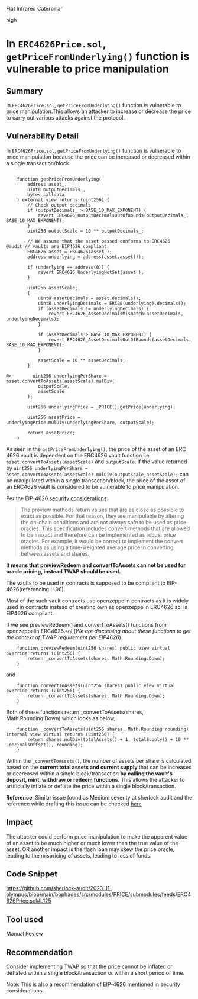 Flat Infrared Caterpillar

high

# In `ERC4626Price.sol`, `getPriceFromUnderlying()` function is vulnerable to price manipulation

## Summary
In `ERC4626Price.sol`, `getPriceFromUnderlying()` function is vulnerable to price manipulation.This allows an attacker to increase or decrease the price to carry out various attacks against the protocol.

## Vulnerability Detail

In `ERC4626Price.sol`, `getPriceFromUnderlying()` function is vulnerable to price manipulation because the price can be increased or decreased within a single transaction/block. 

```solidity

    function getPriceFromUnderlying(
        address asset_,
        uint8 outputDecimals_,
        bytes calldata
    ) external view returns (uint256) {
        // Check output decimals
        if (outputDecimals_ > BASE_10_MAX_EXPONENT) {
            revert ERC4626_OutputDecimalsOutOfBounds(outputDecimals_, BASE_10_MAX_EXPONENT);
        }
        uint256 outputScale = 10 ** outputDecimals_;

        // We assume that the asset passed conforms to ERC4626        @audit // vaults are EIP4626 compliant
        ERC4626 asset = ERC4626(asset_);
        address underlying = address(asset.asset());

        if (underlying == address(0)) {
            revert ERC4626_UnderlyingNotSet(asset_);
        }

        uint256 assetScale;
        {
            uint8 assetDecimals = asset.decimals();
            uint8 underlyingDecimals = ERC20(underlying).decimals();
            if (assetDecimals != underlyingDecimals) {
                revert ERC4626_AssetDecimalsMismatch(assetDecimals, underlyingDecimals);
            }

            if (assetDecimals > BASE_10_MAX_EXPONENT) {
                revert ERC4626_AssetDecimalsOutOfBounds(assetDecimals, BASE_10_MAX_EXPONENT);
            }

            assetScale = 10 ** assetDecimals;
        }

@>        uint256 underlyingPerShare = asset.convertToAssets(assetScale).mulDiv(
            outputScale,
            assetScale
        );

        uint256 underlyingPrice = _PRICE().getPrice(underlying);

        uint256 assetPrice = underlyingPrice.mulDiv(underlyingPerShare, outputScale);

        return assetPrice;
    }
```

As seen in the `getPriceFromUnderlying()`, the price of the asset of an ERC 4626 vault is dependent on the ERC4626 vault function i.e `asset.convertToAssets(assetScale)` and `outputScale`. If the value returned by `uint256 underlyingPerShare = asset.convertToAssets(assetScale).mulDiv(outputScale,assetScale);` can be manipulated within a single transaction/block, the price of the asset of an ERC4626 vault is considered to be vulnerable to price manipulation.

Per the EIP-4626 [security considerations](https://eips.ethereum.org/EIPS/eip-4626):

> The preview methods return values that are as close as possible to exact as possible. For that reason, they are manipulable by altering the on-chain conditions and are not always safe to be used as price oracles. This specification includes convert methods that are allowed to be inexact and therefore can be implemented as robust price oracles. For example, it would be correct to implement the convert methods as using a time-weighted average price in converting between assets and shares.

**It means that previewRedeem and convertToAssets can not be used for oracle pricing, instead TWAP should be used.**

The vaults to be used in contracts is supposed to be compliant to EIP-4626(referencing L-96).

Most of the such vault contracts use openzeppelin contracts as it is widely used in contracts instead of creating own as openzeppelin ERC4626.sol is EIP4626 compliant.

If we see previewRedeem() and convertToAssets() functions from openzeppelin ERC4626.sol,(_We are discussing about these functions to get the context of TWAP requirement per EIP4626_)

```solidity
    function previewRedeem(uint256 shares) public view virtual override returns (uint256) {
        return _convertToAssets(shares, Math.Rounding.Down);
    }
```
and

```solidity
    function convertToAssets(uint256 shares) public view virtual override returns (uint256) {
        return _convertToAssets(shares, Math.Rounding.Down);
    }
```

Both of these functions return _convertToAssets(shares, Math.Rounding.Down) which looks as below,

```solidity
    function _convertToAssets(uint256 shares, Math.Rounding rounding) internal view virtual returns (uint256) {
        return shares.mulDiv(totalAssets() + 1, totalSupply() + 10 ** _decimalsOffset(), rounding);
    }
```
Within the `_convertToAssets()`, the number of assets per share is calculated based on the **current total assets and current supply** that can be increased or decreased within a single block/transaction **by calling the vault's deposit, mint, withdraw or redeem functions**. This allows the attacker to artificially inflate or deflate the price within a single block/transaction.

**Reference**:
Similar issue found as Medium severity at sherlock audit and the reference while drafting this issue can be checked [here](https://solodit.xyz/issues/m-10-erc4626oracle-vulnerable-to-price-manipulation-sherlock-sentiment-sentiment-git)

## Impact
The attacker could perform price manipulation to make the apparent value of an asset to be much higher or much lower than the true value of the asset. OR another impact is the flash loan may skew the price oracle, leading to the mispricing of assets, leading to loss of funds.

## Code Snippet
https://github.com/sherlock-audit/2023-11-olympus/blob/main/bophades/src/modules/PRICE/submodules/feeds/ERC4626Price.sol#L125

## Tool used
Manual Review

## Recommendation
Consider implementing TWAP so that the price cannot be inflated or deflated within a single block/transaction or within a short period of time. 

Note: This is also a recommendation of EIP-4626 mentioned in security considerations.
